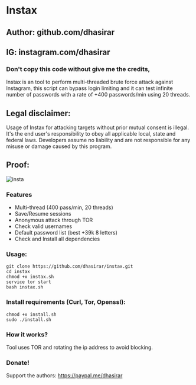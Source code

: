 # Instax
## Author: github.com/dhasirar
## IG: instagram.com/dhasirar
### Don't copy this code without give me the credits, 
Instax is an tool to perform multi-threaded brute force attack against Instagram, this script can bypass login limiting and it can test infinite number of passwords with a rate of +400 passwords/min using 20 threads.

## Legal disclaimer:
Usage of Instax for attacking targets without prior mutual consent is illegal. It's the end user's responsibility to obey all applicable local, state and federal laws. Developers assume no liability and are not responsible for any misuse or damage caused by this program.

## Proof:
![insta](https://user-images.githubusercontent.com/50268203/81773518-694f8800-94b6-11ea-859d-9c2362d71dd4.gif)

### Features
- Multi-thread (400 pass/min, 20 threads)
- Save/Resume sessions
- Anonymous attack through TOR
- Check valid usernames
- Default password list (best +39k 8 letters)
- Check and Install all dependencies

### Usage:
```
git clone https://github.com/dhasirar/instax.git
cd instax
chmod +x instax.sh
service tor start
bash instax.sh
```

### Install requirements (Curl, Tor, Openssl):

```
chmod +x install.sh
sudo ./install.sh
```

### How it works?
Tool uses TOR and rotating the ip address to avoid blocking. 

### Donate!
Support the authors:
https://paypal.me/dhasirar
